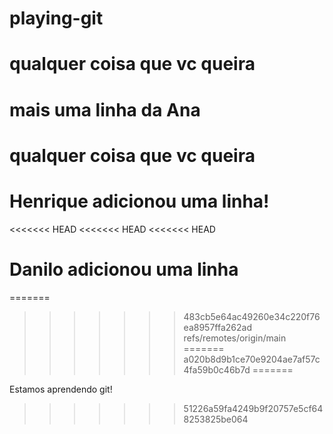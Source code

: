 # playing-git 
# qualquer coisa que vc queira 
# mais uma linha da Ana 
# qualquer coisa que vc queira
# Henrique adicionou uma linha!
<<<<<<< HEAD
<<<<<<< HEAD
<<<<<<< HEAD
# Danilo adicionou uma linha
=======
>>>>>>> 483cb5e64ac49260e34c220f76ea8957ffa262ad
>>>>>>> refs/remotes/origin/main
=======
>>>>>>> a020b8d9b1ce70e9204ae7af57c4fa59b0c46b7d
=======

Estamos aprendendo git!
>>>>>>> 51226a59fa4249b9f20757e5cf648253825be064

